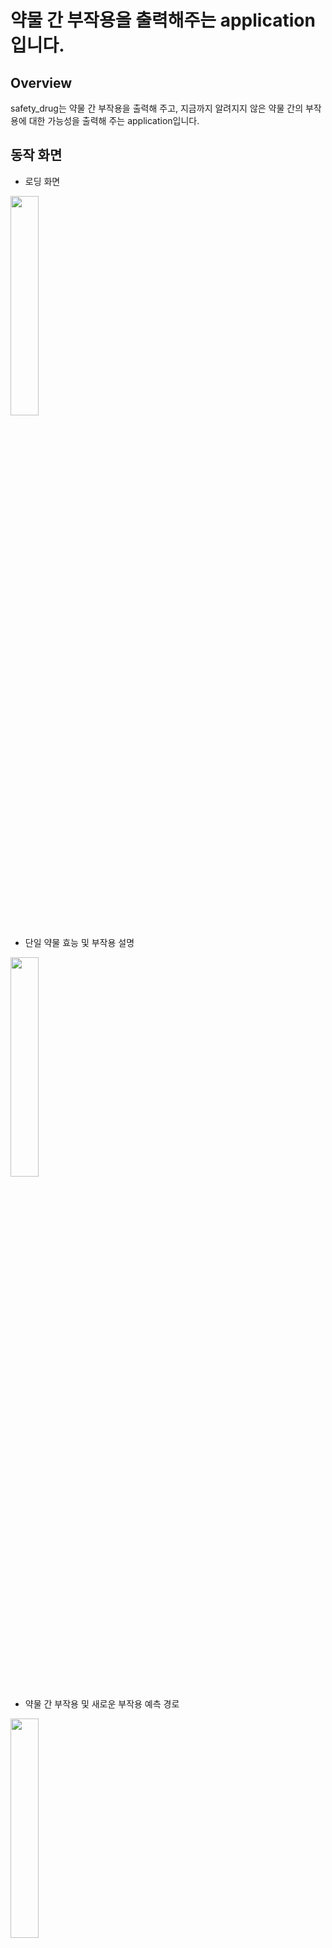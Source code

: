 # 약물 간 부작용을 출력해주는 application입니다. 

## Overview
safety_drug는 약물 간 부작용을 출력해 주고, 지금까지 알려지지 않은 약물 간의 부작용에 대한 가능성을 출력해 주는 application입니다.</br>

## 동작 화면
- 로딩 화면
<img width="30%" src="https://user-images.githubusercontent.com/52947821/140074832-23162117-0e94-42a2-bf27-f1efc9ede280.gif"/>

- 단일 약물 효능 및 부작용 설명
<img width="30%" src="https://user-images.githubusercontent.com/52947821/140076940-c8bed10a-9072-4dc5-9fc5-afc08d5ea9f4.gif"/>

- 약물 간 부작용 및 새로운 부작용 예측 경로
<img width="30%" src="https://user-images.githubusercontent.com/52947821/140076940-c8bed10a-9072-4dc5-9fc5-afc08d5ea9f4.gif"/>

> 참고</br>

<a href="https://github.com/mims-harvard/decagon">Decagon</a> 프로젝트를 참고했습니다. </br>
<pre>@article{Zitnik2018,</br>
  title = {Modeling polypharmacy side effects with graph convolutional networks.},</br>
  author = {Zitnik, Marinka and Agrawal, Monica and Leskovec, Jure},</br>
  journal = {Bioinformatics},</br>
  volume = {34},</br>
  number = {13},</br>
  pages = {457–466},</br>
  year = {2018}</br>}</pre></br>
